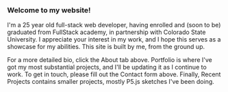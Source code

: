 ### Welcome to my website! 

I'm a 25 year old full-stack web developer, having enrolled and (soon to be) graduated from FullStack academy, in partnership with Colorado State University. I appreciate your interest in my work, and I hope this serves as a showcase for my abilities. This site is built by me, from the ground up. 

For a more detailed bio, click the About tab above. Portfolio is where I've got my most substantial projects, and I'll be updating it as I continue to work. To get in touch, please fill out the Contact form above. Finally, Recent Projects contains smaller projects, mostly P5.js sketches I've been doing. 